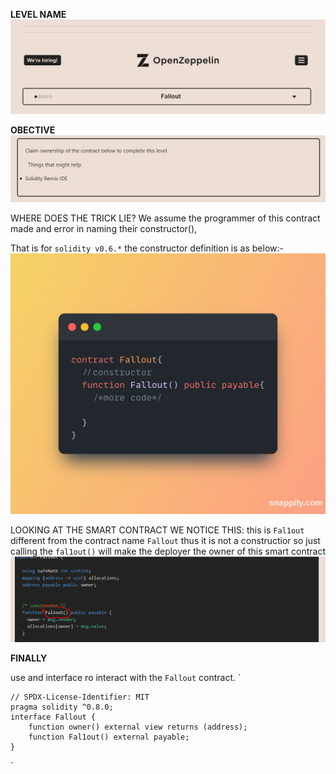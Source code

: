 **LEVEL NAME**
![img.png](img.png)

**OBECTIVE**
![img_1.png](img_1.png)

WHERE DOES THE TRICK LIE?
We assume the programmer of this contract made and error in naming their constructor(),

That is for `solidity v0.6.*` the constructor definition is as below:-
![img_2.png](img_2.png)

LOOKING AT THE SMART CONTRACT WE NOTICE THIS:
this is `Fal1out` different from the contract name `Fallout` 
thus it is not a constructior so just calling the `fal1out()` will make the deployer the owner of this smart contract
![img_3.png](img_3.png)


**FINALLY**

use and interface ro interact with the `Fallout` contract.
`

    // SPDX-License-Identifier: MIT
    pragma solidity ^0.8.0;
    interface Fallout {
        function owner() external view returns (address);
        function Fal1out() external payable;
    }

`


